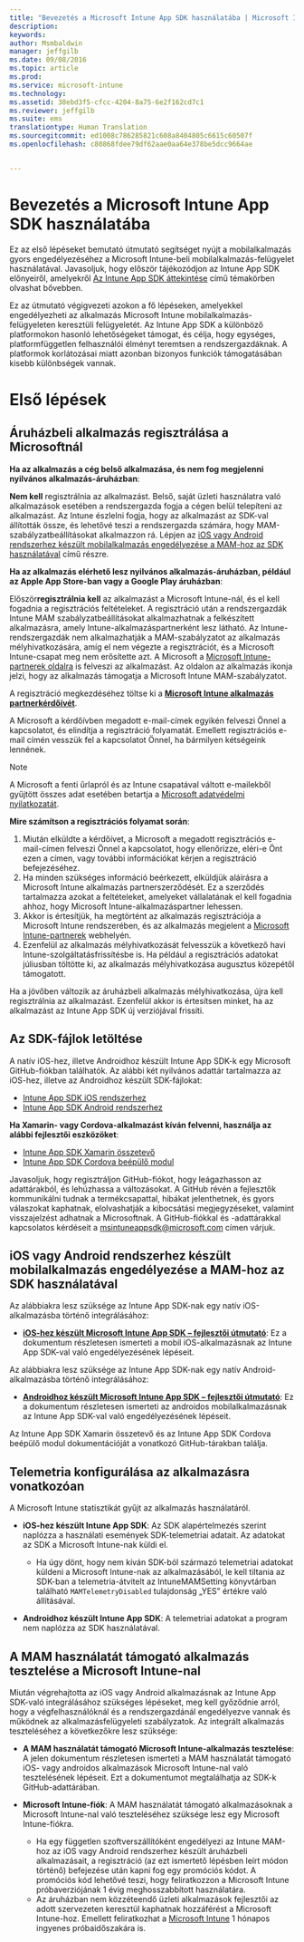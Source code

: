 ```yaml
---
title: "Bevezetés a Microsoft Intune App SDK használatába | Microsoft Intune"
description: 
keywords: 
author: Msmbaldwin
manager: jeffgilb
ms.date: 09/08/2016
ms.topic: article
ms.prod: 
ms.service: microsoft-intune
ms.technology: 
ms.assetid: 38ebd3f5-cfcc-4204-8a75-6e2f162cd7c1
ms.reviewer: jeffgilb
ms.suite: ems
translationtype: Human Translation
ms.sourcegitcommit: ed1008c786285821c608a8404805c6615c60507f
ms.openlocfilehash: c80868fdee79df62aae0aa64e378be5dcc9664ae


---
```


# Bevezetés a Microsoft Intune App SDK használatába

Ez az első lépéseket bemutató útmutató segítséget nyújt a mobilalkalmazás gyors engedélyezéséhez a Microsoft Intune-beli mobilalkalmazás-felügyelet használatával. Javasoljuk, hogy először tájékozódjon az Intune App SDK előnyeiről, amelyekről [Az Intune App SDK áttekintése](intune-app-sdk.md) című témakörben olvashat bővebben.

Ez az útmutató végigvezeti azokon a fő lépéseken, amelyekkel engedélyezheti az alkalmazás Microsoft Intune mobilalkalmazás-felügyeleten keresztüli felügyeletét. Az Intune App SDK a különböző platformokon hasonló lehetőségeket támogat, és célja, hogy egységes, platformfüggetlen felhasználói élményt teremtsen a rendszergazdáknak. A platformok korlátozásai miatt azonban bizonyos funkciók támogatásában kisebb különbségek vannak.

# Első lépések

## Áruházbeli alkalmazás regisztrálása a Microsoftnál

**Ha az alkalmazás a cég belső alkalmazása, és nem fog megjelenni nyilvános alkalmazás-áruházban**:

**Nem kell** regisztrálnia az alkalmazást. Belső, saját üzleti használatra való alkalmazások esetében a rendszergazda fogja a cégen belül telepíteni az alkalmazást. Az Intune észlelni fogja, hogy az alkalmazást az SDK-val állították össze, és lehetővé teszi a rendszergazda számára, hogy MAM-szabályzatbeállításokat alkalmazzon rá. Lépjen az [iOS vagy Android rendszerhez készült mobilalkalmazás engedélyezése a MAM-hoz az SDK használatával](#enable-your-ios-or-android-mobile-app-for-mam-with-the-sdk) című részre.

**Ha az alkalmazás elérhető lesz nyilvános alkalmazás-áruházban, például az Apple App Store-ban vagy a Google Play áruházban**: 

Először**regisztrálnia kell** az alkalmazást a Microsoft Intune-nál, és el kell fogadnia a regisztrációs feltételeket. A regisztráció után a rendszergazdák Intune MAM szabályzatbeállításokat alkalmazhatnak a felkészített alkalmazásra, amely Intune-alkalmazáspartnerként lesz látható. Az Intune-rendszergazdák nem alkalmazhatják a MAM-szabályzatot az alkalmazás mélyhivatkozására, amíg el nem végezte a regisztrációt, és a Microsoft Intune-csapat meg nem erősítette azt. A Microsoft a [Microsoft Intune-partnerek oldalra](https://www.microsoft.com/en-us/cloud-platform/microsoft-intune-apps) is felveszi az alkalmazást. Az oldalon az alkalmazás ikonja jelzi, hogy az alkalmazás támogatja a Microsoft Intune MAM-szabályzatot.

A regisztráció megkezdéséhez töltse ki a **[Microsoft Intune alkalmazás partnerkérdőívét](https://forms.office.com/Pages/ResponsePage.aspx?id=v4j5cvGGr0GRqy180BHbR6oOVGFZ3pxJmwSN1N_eXwJUQUc5Mkw2UVU0VzI5WkhQOEYyMENWNDBWRS4u)**. 

A Microsoft a kérdőívben megadott e-mail-címek egyikén felveszi Önnel a kapcsolatot, és elindítja a regisztráció folyamatát. Emellett regisztrációs e-mail címén vesszük fel a kapcsolatot Önnel, ha bármilyen kétségeink lennének.

> [!NOTE]
> A Microsoft a fenti űrlapról és az Intune csapatával váltott e-mailekből gyűjtött összes adat esetében betartja a [Microsoft adatvédelmi nyilatkozatát](https://www.microsoft.com/en-us/privacystatement/default.aspx).

**Mire számítson a regisztrációs folyamat során**: 

1. Miután elküldte a kérdőívet, a Microsoft a megadott regisztrációs e-mail-címen felveszi Önnel a kapcsolatot, hogy ellenőrizze, eléri-e Önt ezen a címen, vagy további információkat kérjen a regisztráció befejezéséhez. 
2. Ha minden szükséges információ beérkezett, elküldjük aláírásra a Microsoft Intune alkalmazás partnerszerződését. Ez a szerződés tartalmazza azokat a feltételeket, amelyeket vállalatának el kell fogadnia ahhoz, hogy Microsoft Intune-alkalmazáspartner lehessen. 
3. Akkor is értesítjük, ha megtörtént az alkalmazás regisztrációja a Microsoft Intune rendszerében, és az alkalmazás megjelent a [Microsoft Intune-partnerek](https://www.microsoft.com/en-us/cloud-platform/microsoft-intune-apps) webhelyén. 
4. Ezenfelül az alkalmazás mélyhivatkozását felvesszük a következő havi Intune-szolgáltatásfrissítésbe is. Ha például a regisztrációs adatokat júliusban töltötte ki, az alkalmazás mélyhivatkozása augusztus közepétől támogatott. 

Ha a jövőben változik az áruházbeli alkalmazás mélyhivatkozása, újra kell regisztrálnia az alkalmazást. Ezenfelül akkor is értesítsen minket, ha az alkalmazást az Intune App SDK új verziójával frissíti.



## Az SDK-fájlok letöltése

A natív iOS-hez, illetve Androidhoz készült Intune App SDK-k egy Microsoft GitHub-fiókban találhatók. Az alábbi két nyilvános adattár tartalmazza az iOS-hez, illetve az Androidhoz készült SDK-fájlokat:

* [Intune App SDK iOS rendszerhez](https://github.com/msintuneappsdk/ms-intune-app-sdk-ios)
* [Intune App SDK Android rendszerhez](https://github.com/msintuneappsdk/ms-intune-app-sdk-android)

**Ha Xamarin- vagy Cordova-alkalmazást kíván felvenni, használja az alábbi fejlesztői eszközöket**:

* [Intune App SDK Xamarin összetevő](https://github.com/msintuneappsdk/intune-app-sdk-xamarin)
* [Intune App SDK Cordova beépülő modul](https://github.com/msintuneappsdk/cordova-plugin-ms-intune-mam)

Javasoljuk, hogy regisztráljon GitHub-fiókot, hogy leágazhasson az adattárakból, és lehúzhassa a változásokat. A GitHub révén a fejlesztők kommunikálni tudnak a termékcsapattal, hibákat jelenthetnek, és gyors válaszokat kaphatnak, elolvashatják a kibocsátási megjegyzéseket, valamint visszajelzést adhatnak a Microsoftnak. A GitHub-fiókkal és -adattárakkal kapcsolatos kérdéseit a msintuneappsdk@microsoft.com címen várjuk.





## iOS vagy Android rendszerhez készült mobilalkalmazás engedélyezése a MAM-hoz az SDK használatával

Az alábbiakra lesz szüksége az Intune App SDK-nak egy natív iOS-alkalmazásba történő integrálásához: 

* **[iOS-hez készült Microsoft Intune App SDK – fejlesztői útmutató](intune-app-sdk-ios.md)**: Ez a dokumentum részletesen ismerteti a mobil iOS-alkalmazásnak az Intune App SDK-val való engedélyezésének lépéseit. 


Az alábbiakra lesz szüksége az Intune App SDK-nak egy natív Android-alkalmazásba történő integrálásához:

* **[Androidhoz készült Microsoft Intune App SDK – fejlesztői útmutató](intune-app-sdk-android.md)**: Ez a dokumentum részletesen ismerteti az androidos mobilalkalmazásnak az Intune App SDK-val való engedélyezésének lépéseit. 

Az Intune App SDK Xamarin összetevő és az Intune App SDK Cordova beépülő modul dokumentációját a vonatkozó GitHub-tárakban találja. 


## Telemetria konfigurálása az alkalmazásra vonatkozóan

A Microsoft Intune statisztikát gyűjt az alkalmazás használatáról.

* **iOS-hez készült Intune App SDK**: Az SDK alapértelmezés szerint naplózza a használati események SDK-telemetriai adatait. Az adatokat az SDK a Microsoft Intune-nak küldi el.

    * Ha úgy dönt, hogy nem kíván SDK-ból származó telemetriai adatokat küldeni a Microsoft Intune-nak az alkalmazásából, le kell tiltania az SDK-ban a telemetria-átvitelt az IntuneMAMSetting könyvtárban található `MAMTelemetryDisabled` tulajdonság „YES” értékre való állításával.

* **Androidhoz készült Intune App SDK**: A telemetriai adatokat a program nem naplózza az SDK használatával.

## A MAM használatát támogató alkalmazás tesztelése a Microsoft Intune-nal

Miután végrehajtotta az iOS vagy Android alkalmazásnak az Intune App SDK-való integrálásához szükséges lépéseket, meg kell győződnie arról, hogy a végfelhasználóknál és a rendszergazdánál engedélyezve vannak és működnek az alkalmazásfelügyeleti szabályzatok. Az integrált alkalmazás teszteléséhez a következőkre lesz szüksége:

<!--TODO-->

* **A MAM használatát támogató Microsoft Intune-alkalmazás tesztelése**: A jelen dokumentum részletesen ismerteti a MAM használatát támogató iOS- vagy androidos alkalmazások Microsoft Intune-nal való tesztelésének lépéseit. Ezt a dokumentumot megtalálhatja az SDK-k GitHub-adattárában.

* **Microsoft Intune-fiók**: A MAM használatát támogató alkalmazásoknak a Microsoft Intune-nal való teszteléséhez szüksége lesz egy Microsoft Intune-fiókra. 
    * Ha egy független szoftverszállítóként engedélyezi az Intune MAM-hoz az iOS vagy Android rendszerhez készült áruházbeli alkalmazásait, a regisztráció (az ezt ismertető lépésben leírt módon történő) befejezése után kapni fog egy promóciós kódot. A promóciós kód lehetővé teszi, hogy feliratkozzon a Microsoft Intune próbaverziójának 1 évig meghosszabbított használatára. 
    * Az áruházban nem közzéteendő üzleti alkalmazások fejlesztői az adott szervezeten keresztül kaphatnak hozzáférést a Microsoft Intune-hoz. Emellett feliratkozhat a [Microsoft Intune](https://portal.office.com/Signup/Signup.aspx?OfferId=40BE278A-DFD1-470a-9EF7-9F2596EA7FF9&dl=INTUNE_A&ali=1#0) 1 hónapos ingyenes próbaidőszakára is.




<!--HONumber=Oct16_HO3-->


